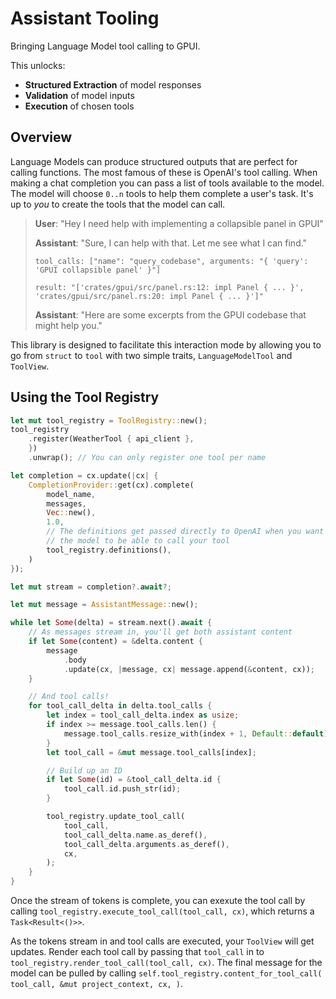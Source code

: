 # Assistant Tooling

Bringing Language Model tool calling to GPUI.

This unlocks:

- **Structured Extraction** of model responses
- **Validation** of model inputs
- **Execution** of chosen tools

## Overview

Language Models can produce structured outputs that are perfect for calling functions. The most famous of these is OpenAI's tool calling. When making a chat completion you can pass a list of tools available to the model. The model will choose `0..n` tools to help them complete a user's task. It's up to _you_ to create the tools that the model can call.

> **User**: "Hey I need help with implementing a collapsible panel in GPUI"
>
> **Assistant**: "Sure, I can help with that. Let me see what I can find."
>
> `tool_calls: ["name": "query_codebase", arguments: "{ 'query': 'GPUI collapsible panel' }"]`
>
> `result: "['crates/gpui/src/panel.rs:12: impl Panel { ... }', 'crates/gpui/src/panel.rs:20: impl Panel { ... }']"`
>
> **Assistant**: "Here are some excerpts from the GPUI codebase that might help you."

This library is designed to facilitate this interaction mode by allowing you to go from `struct` to `tool` with two simple traits, `LanguageModelTool` and `ToolView`.

## Using the Tool Registry

```rust
let mut tool_registry = ToolRegistry::new();
tool_registry
    .register(WeatherTool { api_client },
    })
    .unwrap(); // You can only register one tool per name

let completion = cx.update(|cx| {
    CompletionProvider::get(cx).complete(
        model_name,
        messages,
        Vec::new(),
        1.0,
        // The definitions get passed directly to OpenAI when you want
        // the model to be able to call your tool
        tool_registry.definitions(),
    )
});

let mut stream = completion?.await?;

let mut message = AssistantMessage::new();

while let Some(delta) = stream.next().await {
    // As messages stream in, you'll get both assistant content
    if let Some(content) = &delta.content {
        message
            .body
            .update(cx, |message, cx| message.append(&content, cx));
    }

    // And tool calls!
    for tool_call_delta in delta.tool_calls {
        let index = tool_call_delta.index as usize;
        if index >= message.tool_calls.len() {
            message.tool_calls.resize_with(index + 1, Default::default);
        }
        let tool_call = &mut message.tool_calls[index];

        // Build up an ID
        if let Some(id) = &tool_call_delta.id {
            tool_call.id.push_str(id);
        }

        tool_registry.update_tool_call(
            tool_call,
            tool_call_delta.name.as_deref(),
            tool_call_delta.arguments.as_deref(),
            cx,
        );
    }
}
```

Once the stream of tokens is complete, you can exexute the tool call by calling `tool_registry.execute_tool_call(tool_call, cx)`, which returns a `Task<Result<()>>`.

As the tokens stream in and tool calls are executed, your `ToolView` will get updates. Render each tool call by passing that `tool_call` in to `tool_registry.render_tool_call(tool_call, cx)`. The final message for the model can be pulled by calling `self.tool_registry.content_for_tool_call( tool_call, &mut project_context, cx, )`.
